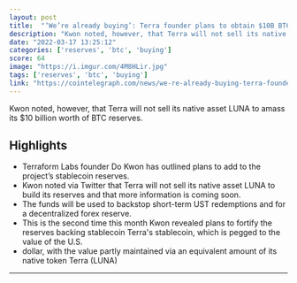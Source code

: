 ```yaml
---
layout: post
title:  "‘We’re already buying’: Terra founder plans to obtain $10B BTC for reserves"
description: "Kwon noted, however, that Terra will not sell its native asset LUNA to amass its $10 billion worth of BTC reserves."
date: "2022-03-17 13:25:12"
categories: ['reserves', 'btc', 'buying']
score: 64
image: "https://i.imgur.com/4M8HLir.jpg"
tags: ['reserves', 'btc', 'buying']
link: "https://cointelegraph.com/news/we-re-already-buying-terra-founder-plans-to-obtain-10b-btc-for-reserves"
---
```


Kwon noted, however, that Terra will not sell its native asset LUNA to amass its $10 billion worth of BTC reserves.

## Highlights

- Terraform Labs founder Do Kwon has outlined plans to add to the project’s stablecoin reserves.
- Kwon noted via Twitter that Terra will not sell its native asset LUNA to build its reserves and that more information is coming soon.
- The funds will be used to backstop short-term UST redemptions and for a decentralized forex reserve.
- This is the second time this month Kwon revealed plans to fortify the reserves backing stablecoin Terra's stablecoin, which is pegged to the value of the U.S.
- dollar, with the value partly maintained via an equivalent amount of its native token Terra (LUNA)

---

